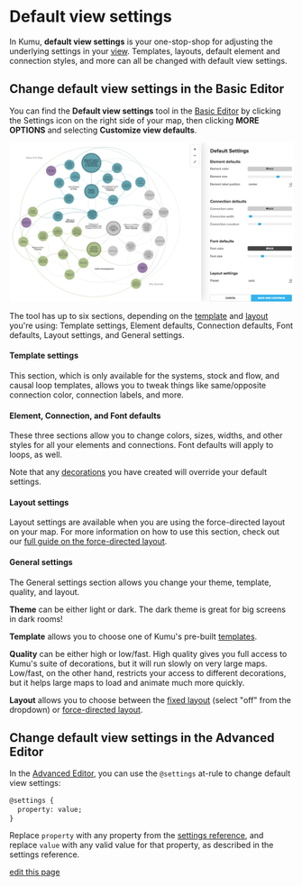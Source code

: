 # Default view settings

In Kumu, **default view settings** is your one-stop-shop for adjusting the underlying settings in your [view](/guides/views.html). Templates, layouts, default element and connection styles, and more can all be changed with default view settings.

## Change default view settings in the Basic Editor

You can find the **Default view settings** tool in the [Basic Editor](/overview/view-editors.html#basic-editor) by clicking the Settings icon <i class="fa fa-sliders"></i> on the right side of your map, then clicking **MORE OPTIONS** and selecting **Customize view defaults**.

![Default view settings](/images/basic-editor-default-settings.png)

The tool has up to six sections, depending on the [template](/guides/templates.html) and [layout](/guides/layouts.html) you're using: Template settings, Element defaults, Connection defaults, Font defaults, Layout settings, and General settings.


#### Template settings

This section, which is only available for the systems, stock and flow, and causal loop templates, allows you to tweak things like same/opposite connection color, connection labels, and more.


#### Element, Connection, and Font defaults

These three sections allow you to change colors, sizes, widths, and other styles for all your elements and connections. Font defaults will apply to loops, as well.

Note that any [decorations](/guides/decorate.html) you have created will override your default settings.

#### Layout settings

 Layout settings are available when you are using the force-directed layout on your map. For more information on how to use this section, check out our [full guide on the force-directed layout](/guides/layouts/force-directed.html).

#### General settings

The General settings section allows you change your theme, template, quality, and layout.

**Theme** can be either light or dark. The dark theme is great for big screens in dark rooms!

**Template** allows you to choose one of Kumu's pre-built [templates](/guides/templates.html).

**Quality** can be either high or low/fast. High quality gives you full access to Kumu's suite of decorations, but it will run slowly on very large maps. Low/fast, on the other hand, restricts your access to different decorations, but it helps large maps to load and animate much more quickly.

**Layout** allows you to choose between the [fixed layout](/guides/layouts/fixed.html) (select "off" from the dropdown) or [force-directed layout](/guides/layouts/force-directed.html).


## Change default view settings in the Advanced Editor

In the [Advanced Editor](/overview/view-editors.html#advanced-editor), you can use the `@settings` at-rule to change default view settings:

```
@settings {
  property: value;
}
```

Replace `property` with any property from the [settings reference](/guides/settings-reference.html), and replace `value` with any valid value for that property, as described in the settings reference.


<span class="edit-link"><a href="https://github.com/kumu/docs/blob/master/guides/default-view-settings.md" target="_blank"><i class="fa fa-github"></i> edit this page</a></span>
